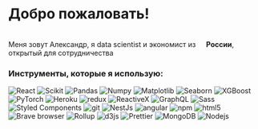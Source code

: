<h1>Добро пожаловать! </h1>


<p> </br> Меня зовут Александр, я data scientist и экономист из <img src="https://cdn-icons-png.flaticon.com/128/197/197408.png" width="13"/> <b>России</b>, открытый для сотрудничества  </p>
<h3>Инструменты, которые я использую:</h3> 
</p>
  <img alt="React" src="https://img.shields.io/badge/Python-blue" />
  <img alt="Scikit" src="https://img.shields.io/badge/Scikit--learn-deepskyblue" /> 
  <img alt="Pandas" src="https://img.shields.io/badge/Pandas-deepskyblue" />
  <img alt="Numpy" src="https://img.shields.io/badge/Numpy-deepskyblue" />
  <img alt="Matplotlib" src="https://img.shields.io/badge/Matplotlib-deepskyblue" />
  <img alt="Seaborn" src="https://img.shields.io/badge/Seaborn-deepskyblue" />
  <img alt="XGBoost" src="https://img.shields.io/badge/XGBoost-deepskyblue" />
  <img alt="PyTorch" src="https://img.shields.io/badge/PyTorch-deepskyblue" />
  <img alt="Heroku" src="https://img.shields.io/badge/-Heroku-430098?style=flat-square&logo=heroku&logoColor=white" />
  <img alt="redux" src="https://img.shields.io/badge/-Redux-764ABC?style=flat-square&logo=redux&logoColor=white" />
  <img alt="ReactiveX" src="https://img.shields.io/badge/-RxJs-B7178C?style=flat-square&logo=reactivex&logoColor=white" />
  <img alt="GraphQL" src="https://img.shields.io/badge/-GraphQL-E10098?style=flat-square&logo=graphql&logoColor=white" />
  <img alt="Sass" src="https://img.shields.io/badge/-Sass-CC6699?style=flat-square&logo=sass&logoColor=white" />
  <img alt="Styled Components" src="https://img.shields.io/badge/-Styled_Components-db7092?style=flat-square&logo=styled-components&logoColor=white" />
  <img alt="git" src="https://img.shields.io/badge/-Git-F05032?style=flat-square&logo=git&logoColor=white" />
  <img alt="NestJs" src="https://img.shields.io/badge/-NestJs-ea2845?style=flat-square&logo=nestjs&logoColor=white" />
  <img alt="angular" src="https://img.shields.io/badge/-Angular-DD0031?style=flat-square&logo=angular&logoColor=white" />
  <img alt="npm" src="https://img.shields.io/badge/-NPM-CB3837?style=flat-square&logo=npm&logoColor=white" />
  <img alt="html5" src="https://img.shields.io/badge/-HTML5-E34F26?style=flat-square&logo=html5&logoColor=white" />
  <img alt="Brave browser" src="https://img.shields.io/badge/-Brave_Browser-FB542B?style=flat-square&logo=brave&logoColor=white" />
  <img alt="Rollup" src="https://img.shields.io/badge/-Rollup-EC4A3F?style=flat-square&logo=rollup.js&logoColor=white" />
  <img alt="d3js" src="https://img.shields.io/badge/-D3.js-F9A03C?style=flat-square&logo=d3.js&logoColor=white" />
  <img alt="Prettier" src="https://img.shields.io/badge/-Prettier-F7B93E?style=flat-square&logo=prettier&logoColor=white" />
  <img alt="MongoDB" src="https://img.shields.io/badge/-MongoDB-13aa52?style=flat-square&logo=mongodb&logoColor=white" />
  <img alt="Nodejs" src="https://img.shields.io/badge/-Nodejs-43853d?style=flat-square&logo=Node.js&logoColor=white" />
</p>
